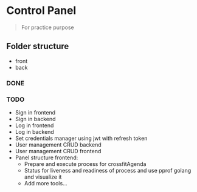 # Control Panel

> For practice purpose

## Folder structure

- front
- back

### DONE



### TODO

- Sign in frontend
- Sign in backend
- Log in frontend
- Log in backend
- Set credentials manager using jwt with refresh token
- User management CRUD backend
- User management CRUD frontend
- Panel structure frontend:
  - Prepare and execute process for crossfitAgenda
  - Status for liveness and readiness of process and use pprof golang and visualize it
  - Add more tools...
